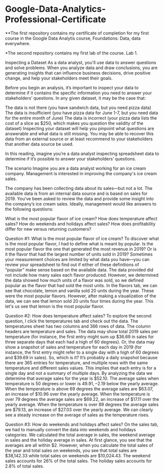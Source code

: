 # Google-Data-Analytics-Professional-Certificate

**The first repository contains my certificate of completion for my first course in the Google Data Analytis course, Foundations: Data, data everywhere. 

*The second repository contains my first lab of the course. Lab 1. 

Inspecting a Dataset
As a data analyst, you'll use data to answer questions and solve problems. When you analyze data and draw conclusions, you are generating insights that can influence business decisions, drive positive change, and help your stakeholders meet their goals. 

Before you begin an analysis, it’s important to inspect your data to determine if it contains the specific information you need to answer your stakeholders’ questions. In any given dataset, it may be the case that:

The data is not there (you have sandwich data, but you need pizza data)
The data is insufficient (you have pizza data for June 1-7, but you need data for the entire month of June)
The data is incorrect (your pizza data lists the cost of a slice as $250, which makes you question the validity of the dataset)
Inspecting your dataset will help you pinpoint what questions are answerable and what data is still missing. You may be able to recover this data from an external source or at least recommend to your stakeholders that another data source be used. 

In this reading, imagine you’re a data analyst inspecting spreadsheet data to determine if it’s possible to answer your stakeholders’ questions. 


The scenario
Imagine you are a data analyst working for an ice cream company. Management is interested in improving the company's ice cream sales.

The company has been collecting data about its sales—but not a lot. The available data is from an internal data source and is based on sales for 2019. You’ve been asked to review the data and provide some insight into the company’s ice cream sales. Ideally, management would like answers to the following questions:

What is the most popular flavor of ice cream?
How does temperature affect sales?
How do weekends and holidays affect sales?
How does profitability differ for new versus returning customers?

Question #1: What is the most popular flavor of ice cream?
To discover what is the most popular flavor, I had to define what is meant by popular. Is the most popular flavor the one that generated the most revenue in 2019? Or is it the flavor that had the largest number of units sold in 2019? Sometimes your measurement choices are limited by what data you have—you can review your spreadsheet to find out if either of these definitions of “popular” make sense based on the available data.  The data provided did not include how many sales each flavor produced. However, we determined the data showed how much units of a flavor was sold, so we defined popular as the flavor that had sold the most units. In the flavors tab, we can see that chocolate, lemon and vanilla sold 20 units during the year. These were the most popular flavors. However, after making a visualization of the data, we can see that lemon sold 20 units four times during the year. This let's us see that lemon is the most popular flavor. 

Question #2: How does temperature affect sales?
To explore the second question, I click the temperatures tab and check out the data. The temperatures sheet has two columns and 366 rows of data. The column headers are temperature and sales. The data may show total 2019 sales per temperature (for instance, the first entry might sum up $36.69 in sales for three separate days that each had a high of 60 degrees). Or, the data may show  a snapshot of sales and temperature for each day in 2019 (for instance, the first entry might refer to a single day with a high of 60 degrees and $39.69 in sales). So, which is it? It’s probably a daily snapshot because there are 365 entries for temperature, and multiple rows with the same temperature and different sales values. This implies that each entry is for a single day and not a summary of multiple days. By analyzing the data we determine that average sales for the year is $52.10. The average sales when temperature is  50 degrees or lower is $49.91, -$2.19 below the yearly average. When the temperature is above 69 degrees the average sales are $63.07, an increase of $10.96 over the yearly average. When the temperature is over 79 degrees the average sales are $69.22, an increase of $17.11 over the yearly average. When the temperature is over 89 degrees the average sales are $79.13, an increase of $27.03 over the yearly average. We can clearly see a steady increase on the average of sales as the temperature rises. 

Question #3: How do weekends and holidays affect sales?
On the sales tab, we had to manually convert the data into weekends and holidays categories. We calculated the total average in sales, the weekend average in sales and the holiday average in sales. At first glance, you see that the averages are all within $2. However, when you calculate the total sales of the year and total sales on weekends, you see that total sales are $38,142.33 while total sales on weekends are $10,024.43. The weekend sales accounts for 26% of the total sales. The holiday sales accounts for 2.8% of total sales.  
